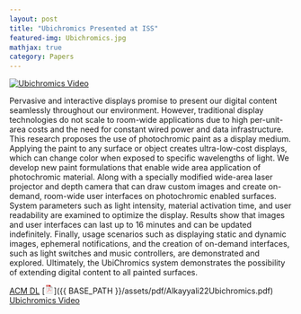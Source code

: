 ```yaml
---
layout: post
title: "Ubichromics Presented at ISS"
featured-img: Ubichromics.jpg
mathjax: true
category: Papers
---
```



[![Ubichromics Video](http://img.youtube.com/vi/z7B_WZXk0eI/0.jpg)](https://www.youtube.com/watch?v=z7B_WZXk0eI "Ubichromics")


Pervasive and interactive displays promise to present our digital content seamlessly throughout our environment. However, traditional display technologies do not scale to room-wide applications due to high per-unit-area costs and the need for constant wired power and data infrastructure. This research proposes the use of photochromic paint as a display medium. Applying the paint to any surface or object creates ultra-low-cost displays, which can change color when exposed to specific wavelengths of light. We develop new paint formulations that enable wide area application of photochromic material. Along with a specially modified wide-area laser projector and depth camera that can draw custom images and create on-demand, room-wide user interfaces on photochromic enabled surfaces. System parameters such as light intensity, material activation time, and user readability are examined to optimize the display. Results show that images and user interfaces can last up to 16 minutes and can be updated indefinitely. Finally, usage scenarios such as displaying static and dynamic images, ephemeral notifications, and the creation of on-demand interfaces, such as light switches and music controllers, are demonstrated and explored. Ultimately, the UbiChromics system demonstrates the possibility of extending digital content to all painted surfaces.

[ACM DL](https://doi.org/10.1145/3567714) [![pdf](/assets/icons16/pdf-icon.png)]({{ BASE_PATH }}/assets/pdf/Alkayyali22Ubichromics.pdf) [Ubichromics Video](https://www.youtube.com/watch?v=z7B_WZXk0eI)